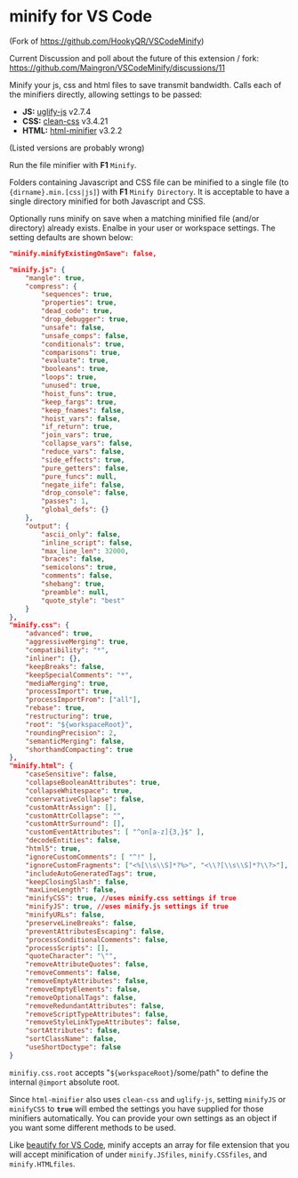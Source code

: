 # minify for VS Code
(Fork of https://github.com/HookyQR/VSCodeMinify)

Current Discussion and poll about the future of this extension / fork: https://github.com/Maingron/VSCodeMinify/discussions/11

Minify your js, css and html files to save transmit bandwidth. Calls each of the minifiers directly, allowing settings to be passed:
* **JS:** [uglify-js](http://lisperator.net/uglifyjs) v2.7.4
* **CSS:** [clean-css](https://github.com/jakubpawlowicz/clean-css) v3.4.21
* **HTML:** [html-minifier](http://kangax.github.io/html-minifier/) v3.2.2

(Listed versions are probably wrong)

Run the file minifier with **F1** `Minify`.

Folders containing Javascript and CSS file can be minified to a single file (to `{dirname}.min.[css|js]`) with **F1** `Minify Directory`. It is acceptable to have a single directory minified for both Javascript and CSS.

Optionally runs minify on save when a matching minified file (and/or directory) already exists. Enalbe in your user or workspace settings. The setting defaults are shown below:

```json
"minify.minifyExistingOnSave": false,

"minify.js": {
	"mangle": true,
	"compress": {
		"sequences": true,
		"properties": true,
		"dead_code": true,
		"drop_debugger": true,
		"unsafe": false,
		"unsafe_comps": false,
		"conditionals": true,
		"comparisons": true,
		"evaluate": true,
		"booleans": true,
		"loops": true,
		"unused": true,
		"hoist_funs": true,
		"keep_fargs": true,
		"keep_fnames": false,
		"hoist_vars": false,
		"if_return": true,
		"join_vars": true,
		"collapse_vars": false,
		"reduce_vars": false,
		"side_effects": true,
		"pure_getters": false,
		"pure_funcs": null,
		"negate_iife": false,
		"drop_console": false,
		"passes": 1,
		"global_defs": {}
	},
	"output": {
		"ascii_only": false,
		"inline_script": false,
		"max_line_len": 32000,
		"braces": false,
		"semicolons": true,
		"comments": false,
		"shebang": true,
		"preamble": null,
		"quote_style": "best"
	}
},
"minify.css": {
	"advanced": true,
	"aggressiveMerging": true,
	"compatibility": "*",
	"inliner": {},
	"keepBreaks": false,
	"keepSpecialComments": "*",
	"mediaMerging": true,
	"processImport": true,
	"processImportFrom": ["all"],
	"rebase": true,
	"restructuring": true,
	"root": "${workspaceRoot}",
	"roundingPrecision": 2,
	"semanticMerging": false,
	"shorthandCompacting": true
},
"minify.html": {
	"caseSensitive": false,
	"collapseBooleanAttributes": true,
	"collapseWhitespace": true,
	"conservativeCollapse": false,
	"customAttrAssign": [],
	"customAttrCollapse": "",
	"customAttrSurround": [],
	"customEventAttributes": [ "^on[a-z]{3,}$" ],
	"decodeEntities": false,
	"html5": true,
	"ignoreCustomComments": [ "^!" ],
	"ignoreCustomFragments": ["<%[\\s\\S]*?%>", "<\\?[\\s\\S]*?\\?>"],
	"includeAutoGeneratedTags": true,
	"keepClosingSlash": false,
	"maxLineLength": false,
	"minifyCSS": true, //uses minify.css settings if true
	"minifyJS": true, //uses minify.js settings if true
	"minifyURLs": false,
	"preserveLineBreaks": false,
	"preventAttributesEscaping": false,
	"processConditionalComments": false,
	"processScripts": [],
	"quoteCharacter": "\"",
	"removeAttributeQuotes": false,
	"removeComments": false,
	"removeEmptyAttributes": false,
	"removeEmptyElements": false,
	"removeOptionalTags": false,
	"removeRedundantAttributes": false,
	"removeScriptTypeAttributes": false,
	"removeStyleLinkTypeAttributes": false,
	"sortAttributes": false,
	"sortClassName": false,
	"useShortDoctype": false
}
```

`minifiy.css.root` accepts "`${workspaceRoot}`/some/path" to define the internal `@import` absolute root.

Since `html-minifier` also uses `clean-css` and `uglify-js`, setting `minifyJS` or `minifyCSS` to **`true`** will embed the settings you have supplied for those minifiers automatically. You can provide your own settings as an object if you want some different methods to be used.

Like [beautify for VS Code](https://marketplace.visualstudio.com/items/HookyQR.beautify), minify accepts an array for file extension that you will accept minification of under `minify.JSfiles`, `minify.CSSfiles`, and `minify.HTMLfiles`.
